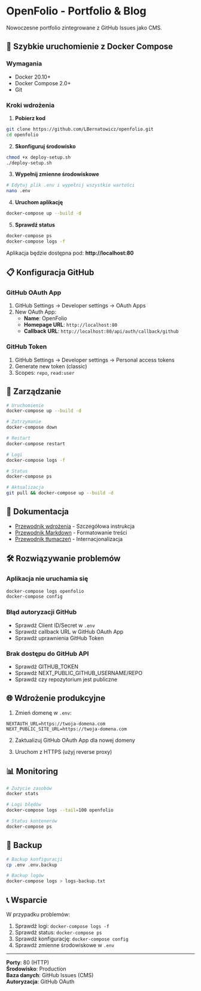 # OpenFolio - Portfolio & Blog

Nowoczesne portfolio zintegrowane z GitHub Issues jako CMS.

## 🚀 Szybkie uruchomienie z Docker Compose

### Wymagania
- Docker 20.10+
- Docker Compose 2.0+
- Git

### Kroki wdrożenia

1. **Pobierz kod**
```bash
git clone https://github.com/LBernatowicz/openfolio.git
cd openfolio
```

2. **Skonfiguruj środowisko**
```bash
chmod +x deploy-setup.sh
./deploy-setup.sh
```

3. **Wypełnij zmienne środowiskowe**
```bash
# Edytuj plik .env i wypełnij wszystkie wartości
nano .env
```

4. **Uruchom aplikację**
```bash
docker-compose up --build -d
```

5. **Sprawdź status**
```bash
docker-compose ps
docker-compose logs -f
```

Aplikacja będzie dostępna pod: **http://localhost:80**

## 📋 Konfiguracja GitHub

### GitHub OAuth App
1. GitHub Settings → Developer settings → OAuth Apps
2. New OAuth App:
   - **Name**: OpenFolio
   - **Homepage URL**: `http://localhost:80`
   - **Callback URL**: `http://localhost:80/api/auth/callback/github`

### GitHub Token
1. GitHub Settings → Developer settings → Personal access tokens
2. Generate new token (classic)
3. Scopes: `repo`, `read:user`

## 🔧 Zarządzanie

```bash
# Uruchomienie
docker-compose up --build -d

# Zatrzymanie
docker-compose down

# Restart
docker-compose restart

# Logi
docker-compose logs -f

# Status
docker-compose ps

# Aktualizacja
git pull && docker-compose up --build -d
```

## 📖 Dokumentacja

- [Przewodnik wdrożenia](DEPLOYMENT-GUIDE.md) - Szczegółowa instrukcja
- [Przewodnik Markdown](MARKDOWN-GUIDE.md) - Formatowanie treści
- [Przewodnik tłumaczeń](README-Translations-Guide.md) - Internacjonalizacja

## 🛠️ Rozwiązywanie problemów

### Aplikacja nie uruchamia się
```bash
docker-compose logs openfolio
docker-compose config
```

### Błąd autoryzacji GitHub
- Sprawdź Client ID/Secret w `.env`
- Sprawdź callback URL w GitHub OAuth App
- Sprawdź uprawnienia GitHub Token

### Brak dostępu do GitHub API
- Sprawdź GITHUB_TOKEN
- Sprawdź NEXT_PUBLIC_GITHUB_USERNAME/REPO
- Sprawdź czy repozytorium jest publiczne

## 🌐 Wdrożenie produkcyjne

1. Zmień domenę w `.env`:
```env
NEXTAUTH_URL=https://twoja-domena.com
NEXT_PUBLIC_SITE_URL=https://twoja-domena.com
```

2. Zaktualizuj GitHub OAuth App dla nowej domeny

3. Uruchom z HTTPS (użyj reverse proxy)

## 📊 Monitoring

```bash
# Zużycie zasobów
docker stats

# Logi błędów
docker-compose logs --tail=100 openfolio

# Status kontenerów
docker-compose ps
```

## 🔄 Backup

```bash
# Backup konfiguracji
cp .env .env.backup

# Backup logów
docker-compose logs > logs-backup.txt
```

## 📞 Wsparcie

W przypadku problemów:
1. Sprawdź logi: `docker-compose logs -f`
2. Sprawdź status: `docker-compose ps`
3. Sprawdź konfigurację: `docker-compose config`
4. Sprawdź zmienne środowiskowe w `.env`

---

**Porty**: 80 (HTTP)  
**Środowisko**: Production  
**Baza danych**: GitHub Issues (CMS)  
**Autoryzacja**: GitHub OAuth
